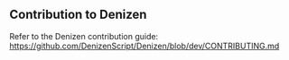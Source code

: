 Contribution to Denizen
-----------------------

Refer to the Denizen contribution guide: https://github.com/DenizenScript/Denizen/blob/dev/CONTRIBUTING.md
